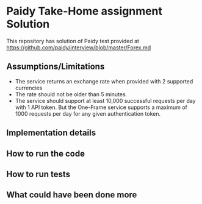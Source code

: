 # Paidy Take-Home assignment Solution
This repository has solution of Paidy test provided at https://github.com/paidy/interview/blob/master/Forex.md

## Assumptions/Limitations
- The service returns an exchange rate when provided with 2 supported currencies
- The rate should not be older than 5 minutes. 
- The service should support at least 10,000 successful requests per day with 1 API token. But the One-Frame service supports a maximum of 1000 requests per day for any given authentication token.


## Implementation details




## How to run the code


## How to run tests


## What could have been done more


